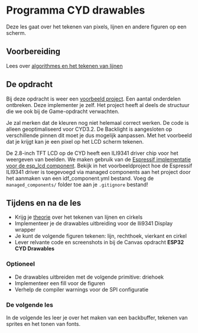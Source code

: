 # Programma CYD drawables

Deze les gaat over het tekenen van pixels, lijnen en andere figuren op een scherm.

## Voorbereiding

Lees over [algorithmes en het tekenen van lijnen](https://en.wikipedia.org/wiki/Line_drawing_algorithm)

## De opdracht

Bij deze opdracht is weer een [voorbeeld project](../../software/CYD/LCD_drawables/). Een aantal onderdelen ontbreken. Deze implementer je zelf. Het project heeft al deels de structuur die we ook bij de Game-opdracht verwachten.

  Je zal merken dat de kleuren nog niet helemaal correct werken. De code is alleen geoptimaliseerd voor CYD3.2. De Backlight is aangesloten op verschillende pinnen dit moet je dus mogelijk aanpassen. Met het voorbeeld dat je krijgt kan je een pixel op het LCD scherm tekenen.

De 2.8-inch TFT LCD op de CYD heeft een ILI9341 driver chip voor het weergeven van beelden. We maken gebruik van de [Espressif implementatie voor de esp_lcd component](https://components.espressif.com/components/espressif/esp_lcd_ili9341/versions/2.0.1/readme). Bekijk in het voorbeeldproject hoe de Espressif ILI9341 driver is toegevoegd via managed components aan het project door het aanmaken van een idf_component.yml bestand. Voeg de `managed_components/` folder toe aan je `.gitignore` bestand!

## Tijdens en na de les

- Krijg je [theorie](../files/Bresenham_Line_and_Circle_Algorithm.pptx) over het tekenen van lijnen en cirkels 
- Implementeer je de drawables uitbreiding voor de Ili9341 Display wrapper
- Je kunt de volgende figuren tekenen: lijn, rechthoek, vierkant en cirkel
- Lever relvante code en screenshots in bij de Canvas opdracht **ESP32 CYD Drawables**

### Optioneel

- De drawables uitbreiden met de volgende primitive: driehoek
- Implementeer een fill voor de figuren
- Verhelp de compiler warnings voor de SPI configuratie

### De volgende les

In de volgende les leer je over het maken van een backbuffer, tekenen van sprites en het tonen van fonts.
